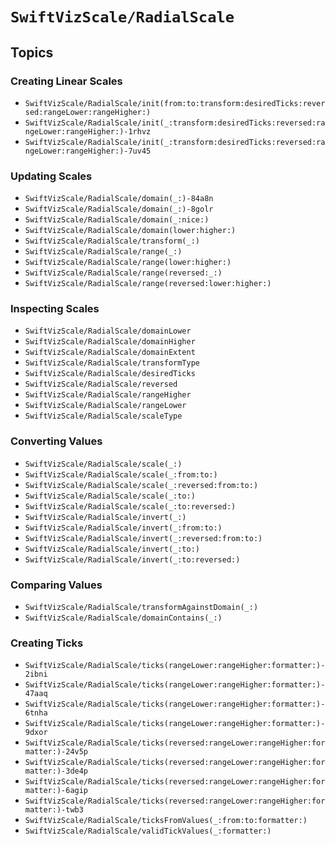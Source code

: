 # ``SwiftVizScale/RadialScale``

## Topics

### Creating Linear Scales

- ``SwiftVizScale/RadialScale/init(from:to:transform:desiredTicks:reversed:rangeLower:rangeHigher:)``
- ``SwiftVizScale/RadialScale/init(_:transform:desiredTicks:reversed:rangeLower:rangeHigher:)-1rhvz``
- ``SwiftVizScale/RadialScale/init(_:transform:desiredTicks:reversed:rangeLower:rangeHigher:)-7uv45``

### Updating Scales

- ``SwiftVizScale/RadialScale/domain(_:)-84a8n``
- ``SwiftVizScale/RadialScale/domain(_:)-8golr``
- ``SwiftVizScale/RadialScale/domain(_:nice:)``
- ``SwiftVizScale/RadialScale/domain(lower:higher:)``
- ``SwiftVizScale/RadialScale/transform(_:)``
- ``SwiftVizScale/RadialScale/range(_:)``
- ``SwiftVizScale/RadialScale/range(lower:higher:)``
- ``SwiftVizScale/RadialScale/range(reversed:_:)``
- ``SwiftVizScale/RadialScale/range(reversed:lower:higher:)``

### Inspecting Scales

- ``SwiftVizScale/RadialScale/domainLower``
- ``SwiftVizScale/RadialScale/domainHigher``
- ``SwiftVizScale/RadialScale/domainExtent``
- ``SwiftVizScale/RadialScale/transformType``
- ``SwiftVizScale/RadialScale/desiredTicks``
- ``SwiftVizScale/RadialScale/reversed``
- ``SwiftVizScale/RadialScale/rangeHigher``
- ``SwiftVizScale/RadialScale/rangeLower``
- ``SwiftVizScale/RadialScale/scaleType``

### Converting Values

- ``SwiftVizScale/RadialScale/scale(_:)``
- ``SwiftVizScale/RadialScale/scale(_:from:to:)``
- ``SwiftVizScale/RadialScale/scale(_:reversed:from:to:)``
- ``SwiftVizScale/RadialScale/scale(_:to:)``
- ``SwiftVizScale/RadialScale/scale(_:to:reversed:)``
- ``SwiftVizScale/RadialScale/invert(_:)``
- ``SwiftVizScale/RadialScale/invert(_:from:to:)``
- ``SwiftVizScale/RadialScale/invert(_:reversed:from:to:)``
- ``SwiftVizScale/RadialScale/invert(_:to:)``
- ``SwiftVizScale/RadialScale/invert(_:to:reversed:)``

### Comparing Values

- ``SwiftVizScale/RadialScale/transformAgainstDomain(_:)``
- ``SwiftVizScale/RadialScale/domainContains(_:)``

### Creating Ticks

- ``SwiftVizScale/RadialScale/ticks(rangeLower:rangeHigher:formatter:)-2ibni``
- ``SwiftVizScale/RadialScale/ticks(rangeLower:rangeHigher:formatter:)-47aaq``
- ``SwiftVizScale/RadialScale/ticks(rangeLower:rangeHigher:formatter:)-6tnha``
- ``SwiftVizScale/RadialScale/ticks(rangeLower:rangeHigher:formatter:)-9dxor``
- ``SwiftVizScale/RadialScale/ticks(reversed:rangeLower:rangeHigher:formatter:)-24v5p``
- ``SwiftVizScale/RadialScale/ticks(reversed:rangeLower:rangeHigher:formatter:)-3de4p``
- ``SwiftVizScale/RadialScale/ticks(reversed:rangeLower:rangeHigher:formatter:)-6agip``
- ``SwiftVizScale/RadialScale/ticks(reversed:rangeLower:rangeHigher:formatter:)-twb3``
- ``SwiftVizScale/RadialScale/ticksFromValues(_:from:to:formatter:)``
- ``SwiftVizScale/RadialScale/validTickValues(_:formatter:)``
